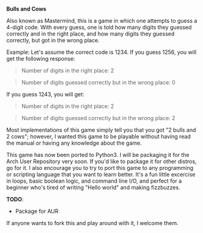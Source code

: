 **Bulls and Cows** 

Also known as Mastermind, this is a game in which one attempts to guess a 4-digit code.  With every guess, one is told  how many digits they guessed correctly and in the right place, and how many digits they guessed correctly, but got in the wrong place.  

Example:  Let's assume the correct code is 1234.  If you guess 1256, you will get the following response:

> Number of digits in the right place: 2

> Number of digits guessed correctly but in the wrong place: 0

If you guess 1243, you will get:

> Number of digits in the right place: 2

> Number of digits guessed correctly but in the wrong place: 2

Most implementations of this game simply tell you that you got "2 bulls and 2 cows"; however, I wanted this game to be playable without having read the manual or having any knowledge about the game.

This game has now been ported to Python3.  I will be packaging it for the Arch User Repository very soon.  If you'd like to package it for other distros, go for it.  I also encourage you to try to port this game to any programming or scripting language that you want to learn better.  It's a fun little excercise in loops, basic boolean logic, and command line I/O, and perfect for a beginner who's tired of writing "Hello world" and making fizzbuzzes.  

**TODO**:
* Package for AUR


If anyone wants to fork this and play around with it, I welcome them.  
